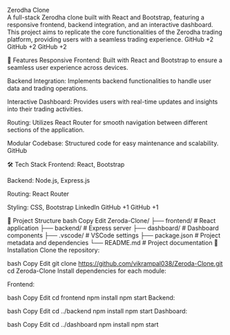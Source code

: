 Zerodha Clone	
A full-stack Zerodha clone built with React and Bootstrap, featuring a responsive frontend, backend integration, and an interactive dashboard. This project aims to replicate the core functionalities of the Zerodha trading platform, providing users with a seamless trading experience.
GitHub
+2
GitHub
+2
GitHub
+2

🚀 Features
Responsive Frontend: Built with React and Bootstrap to ensure a seamless user experience across devices.

Backend Integration: Implements backend functionalities to handle user data and trading operations.

Interactive Dashboard: Provides users with real-time updates and insights into their trading activities.

Routing: Utilizes React Router for smooth navigation between different sections of the application.

Modular Codebase: Structured code for easy maintenance and scalability.
GitHub

🛠️ Tech Stack
Frontend: React, Bootstrap

Backend: Node.js, Express.js

Routing: React Router

Styling: CSS, Bootstrap
LinkedIn
GitHub
+1
GitHub
+1

📁 Project Structure
bash
Copy
Edit
Zeroda-Clone/
├── frontend/       # React application
├── backend/        # Express server
├── dashboard/      # Dashboard components
├── .vscode/        # VSCode settings
├── package.json    # Project metadata and dependencies
└── README.md       # Project documentation
🔧 Installation
Clone the repository:

bash
Copy
Edit
git clone https://github.com/vikrampal038/Zeroda-Clone.git
cd Zeroda-Clone
Install dependencies for each module:

Frontend:

bash
Copy
Edit
cd frontend
npm install
npm start
Backend:

bash
Copy
Edit
cd ../backend
npm install
npm start
Dashboard:

bash
Copy
Edit
cd ../dashboard
npm install
npm start
